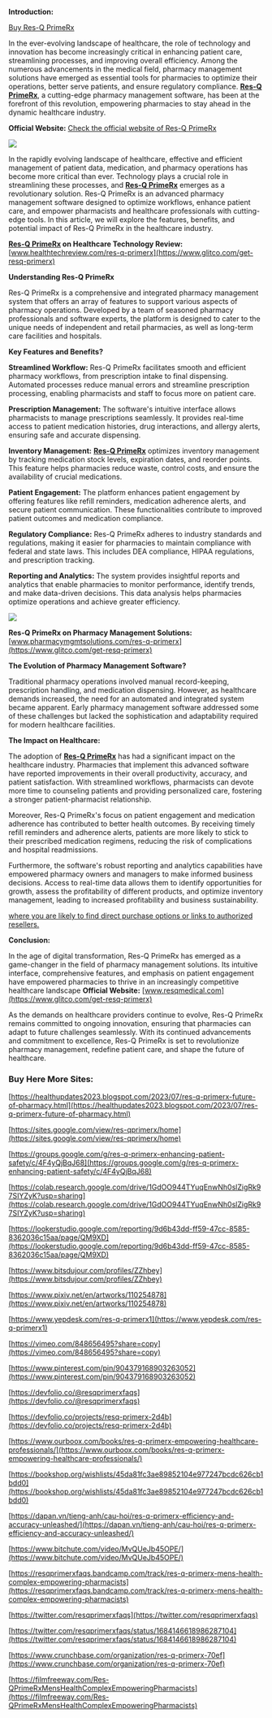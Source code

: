 **Introduction:**

[Buy Res-Q PrimeRx](https://www.glitco.com/get-resq-primerx)

In the ever-evolving landscape of healthcare, the role of technology and innovation has become increasingly critical in enhancing patient care, streamlining processes, and improving overall efficiency. Among the numerous advancements in the medical field, pharmacy management solutions have emerged as essential tools for pharmacies to optimize their operations, better serve patients, and ensure regulatory compliance. [**Res-Q PrimeRx**](https://lookerstudio.google.com/reporting/9d6b43dd-ff59-47cc-8585-8362036c15aa/page/QM9XD), a cutting-edge pharmacy management software, has been at the forefront of this revolution, empowering pharmacies to stay ahead in the dynamic healthcare industry.

**Official Website:** [Check the official website of Res-Q PrimeRx](https://www.glitco.com/get-resq-primerx)

[![](https://blogger.googleusercontent.com/img/b/R29vZ2xl/AVvXsEhoHoo4P_sIs_MM3E8ZzA3-QejewbBFPe8cOjGeZa8YboqpUumcNpjq31mS2tZdnzMqgS0NbO-aYMXF12Dn8G5hGfMk0WW_DN2zsAHcFgb-Ug_-oAA__Oo2DoVtb-QOFOpGK5dO2sh1CP979_IX5ocIqx_-z_1kvYmVkZEsQyMbTErslx_b9I12OchU83w/w640-h378/Screenshot%20(727).png)](https://www.glitco.com/get-resq-primerx)

In the rapidly evolving landscape of healthcare, effective and efficient management of patient data, medication, and pharmacy operations has become more critical than ever. Technology plays a crucial role in streamlining these processes, and [**Res-Q PrimeRx**](https://groups.google.com/g/res-q-primerx-enhancing-patient-safety/c/4F4yQjBqJ68) emerges as a revolutionary solution. Res-Q PrimeRx is an advanced pharmacy management software designed to optimize workflows, enhance patient care, and empower pharmacists and healthcare professionals with cutting-edge tools. In this article, we will explore the features, benefits, and potential impact of Res-Q PrimeRx in the healthcare industry.

**[Res-Q PrimeRx](https://sites.google.com/view/res-qprimerx/home) on Healthcare Technology Review:** [www.healthtechreview.com/res-q-primerx](https://www.glitco.com/get-resq-primerx)

**Understanding Res-Q PrimeRx**

Res-Q PrimeRx is a comprehensive and integrated pharmacy management system that offers an array of features to support various aspects of pharmacy operations. Developed by a team of seasoned pharmacy professionals and software experts, the platform is designed to cater to the unique needs of independent and retail pharmacies, as well as long-term care facilities and hospitals.

**Key Features and Benefits?**

**Streamlined Workflow:** Res-Q PrimeRx facilitates smooth and efficient pharmacy workflows, from prescription intake to final dispensing. Automated processes reduce manual errors and streamline prescription processing, enabling pharmacists and staff to focus more on patient care.

**Prescription Management:** The software's intuitive interface allows pharmacists to manage prescriptions seamlessly. It provides real-time access to patient medication histories, drug interactions, and allergy alerts, ensuring safe and accurate dispensing.

**Inventory Management:** [**Res-Q PrimeRx**](https://colab.research.google.com/drive/1GdOO944TYuqEnwNh0slZigRk97SIYZyK?usp=sharing) optimizes inventory management by tracking medication stock levels, expiration dates, and reorder points. This feature helps pharmacies reduce waste, control costs, and ensure the availability of crucial medications.

**Patient Engagement:** The platform enhances patient engagement by offering features like refill reminders, medication adherence alerts, and secure patient communication. These functionalities contribute to improved patient outcomes and medication compliance.

**Regulatory Compliance:** Res-Q PrimeRx adheres to industry standards and regulations, making it easier for pharmacies to maintain compliance with federal and state laws. This includes DEA compliance, HIPAA regulations, and prescription tracking.

**Reporting and Analytics:** The system provides insightful reports and analytics that enable pharmacies to monitor performance, identify trends, and make data-driven decisions. This data analysis helps pharmacies optimize operations and achieve greater efficiency.

[![](https://blogger.googleusercontent.com/img/b/R29vZ2xl/AVvXsEj-4rcCrmU40iV2dBSvcKv2MRkySPJsBfm5YFSm4IMQ7SzM2lifKkXz2yWrrZbECenKcmxVbT_9SKyLIJGEl0DtSG19lP1-ayO8qeM4VSgZuOO5EYBB6SaQDi0qZIcgjxHqSOPXnPUeu9l77c_-KRzn-Oor5eAHUZdWDZcGACSAi5FZmIS8jgT8r_QuNws/w640-h442/Screenshot%20(726).png)](https://www.glitco.com/get-resq-primerx)

**Res-Q PrimeRx on Pharmacy Management Solutions:** [www.pharmacymgmtsolutions.com/res-q-primerx](https://www.glitco.com/get-resq-primerx)

**The Evolution of Pharmacy Management Software?**

Traditional pharmacy operations involved manual record-keeping, prescription handling, and medication dispensing. However, as healthcare demands increased, the need for an automated and integrated system became apparent. Early pharmacy management software addressed some of these challenges but lacked the sophistication and adaptability required for modern healthcare facilities.

**The Impact on Healthcare:**

The adoption of [**Res-Q PrimeRx**](https://healthupdates2023.blogspot.com/2023/07/res-q-primerx-future-of-pharmacy.html) has had a significant impact on the healthcare industry. Pharmacies that implement this advanced software have reported improvements in their overall productivity, accuracy, and patient satisfaction. With streamlined workflows, pharmacists can devote more time to counseling patients and providing personalized care, fostering a stronger patient-pharmacist relationship.

Moreover, Res-Q PrimeRx's focus on patient engagement and medication adherence has contributed to better health outcomes. By receiving timely refill reminders and adherence alerts, patients are more likely to stick to their prescribed medication regimens, reducing the risk of complications and hospital readmissions.

Furthermore, the software's robust reporting and analytics capabilities have empowered pharmacy owners and managers to make informed business decisions. Access to real-time data allows them to identify opportunities for growth, assess the profitability of different products, and optimize inventory management, leading to increased profitability and business sustainability.

[where you are likely to find direct purchase options or links to authorized resellers.](https://www.glitco.com/get-resq-primerx)

**Conclusion:**

In the age of digital transformation, Res-Q PrimeRx has emerged as a game-changer in the field of pharmacy management solutions. Its intuitive interface, comprehensive features, and emphasis on patient engagement have empowered pharmacies to thrive in an increasingly competitive healthcare landscape **Official Website:** [www.resqmedical.com](https://www.glitco.com/get-resq-primerx)

As the demands on healthcare providers continue to evolve, Res-Q PrimeRx remains committed to ongoing innovation, ensuring that pharmacies can adapt to future challenges seamlessly. With its continued advancements and commitment to excellence, Res-Q PrimeRx is set to revolutionize pharmacy management, redefine patient care, and shape the future of healthcare.

### Buy Here More Sites:

[https://healthupdates2023.blogspot.com/2023/07/res-q-primerx-future-of-pharmacy.html](https://healthupdates2023.blogspot.com/2023/07/res-q-primerx-future-of-pharmacy.html)

[https://sites.google.com/view/res-qprimerx/home](https://sites.google.com/view/res-qprimerx/home)

[https://groups.google.com/g/res-q-primerx-enhancing-patient-safety/c/4F4yQjBqJ68](https://groups.google.com/g/res-q-primerx-enhancing-patient-safety/c/4F4yQjBqJ68)

[https://colab.research.google.com/drive/1GdOO944TYuqEnwNh0slZigRk97SIYZyK?usp=sharing](https://colab.research.google.com/drive/1GdOO944TYuqEnwNh0slZigRk97SIYZyK?usp=sharing)

[https://lookerstudio.google.com/reporting/9d6b43dd-ff59-47cc-8585-8362036c15aa/page/QM9XD](https://lookerstudio.google.com/reporting/9d6b43dd-ff59-47cc-8585-8362036c15aa/page/QM9XD)

[https://www.bitsdujour.com/profiles/ZZhbey](https://www.bitsdujour.com/profiles/ZZhbey)

[https://www.pixiv.net/en/artworks/110254878](https://www.pixiv.net/en/artworks/110254878)

[https://www.yepdesk.com/res-q-primerx1](https://www.yepdesk.com/res-q-primerx1)

[https://vimeo.com/848656495?share=copy](https://vimeo.com/848656495?share=copy)

[https://www.pinterest.com/pin/904379168903263052](https://www.pinterest.com/pin/904379168903263052)

[https://devfolio.co/@resqprimerxfaqs](https://devfolio.co/@resqprimerxfaqs)

[https://devfolio.co/projects/resq-primerx-2d4b](https://devfolio.co/projects/resq-primerx-2d4b)

[https://www.ourboox.com/books/res-q-primerx-empowering-healthcare-professionals/](https://www.ourboox.com/books/res-q-primerx-empowering-healthcare-professionals/)

[https://bookshop.org/wishlists/45da81fc3ae89852104e977247bcdc626cb1bdd0](https://bookshop.org/wishlists/45da81fc3ae89852104e977247bcdc626cb1bdd0)

[https://dapan.vn/tieng-anh/cau-hoi/res-q-primerx-efficiency-and-accuracy-unleashed/](https://dapan.vn/tieng-anh/cau-hoi/res-q-primerx-efficiency-and-accuracy-unleashed/)

[https://www.bitchute.com/video/MvQUeJb45OPE/](https://www.bitchute.com/video/MvQUeJb45OPE/)

[https://resqprimerxfaqs.bandcamp.com/track/res-q-primerx-mens-health-complex-empowering-pharmacists](https://resqprimerxfaqs.bandcamp.com/track/res-q-primerx-mens-health-complex-empowering-pharmacists)

[https://twitter.com/resqprimerxfaqs](https://twitter.com/resqprimerxfaqs)

[https://twitter.com/resqprimerxfaqs/status/1684146618986287104](https://twitter.com/resqprimerxfaqs/status/1684146618986287104)

[https://www.crunchbase.com/organization/res-q-primerx-70ef](https://www.crunchbase.com/organization/res-q-primerx-70ef)

[https://filmfreeway.com/Res-QPrimeRxMensHealthComplexEmpoweringPharmacists](https://filmfreeway.com/Res-QPrimeRxMensHealthComplexEmpoweringPharmacists)
